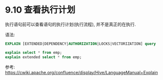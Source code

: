 # 9.10 查看执行计划

执行语句前可以查看语句的执行计划(执行流程), 并不是真正的在执行.

语法:
```sql
EXPLAIN [EXTENDED|DEPENDENCY|AUTHORIZATION|LOCKS|VECTORIZATION] query
```

```sql
explain select * from emp;
explain extended select * from emp;
```

参考:
https://cwiki.apache.org/confluence/display/Hive/LanguageManual+Explain


